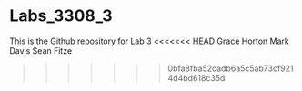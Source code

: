 # Labs_3308_3
This is the Github repository for Lab 3
<<<<<<< HEAD
Grace Horton
Mark Davis
Sean Fitze
>>>>>>> 0bfa8fba52cadb6a5c5ab73cf9214d4bd618c35d
